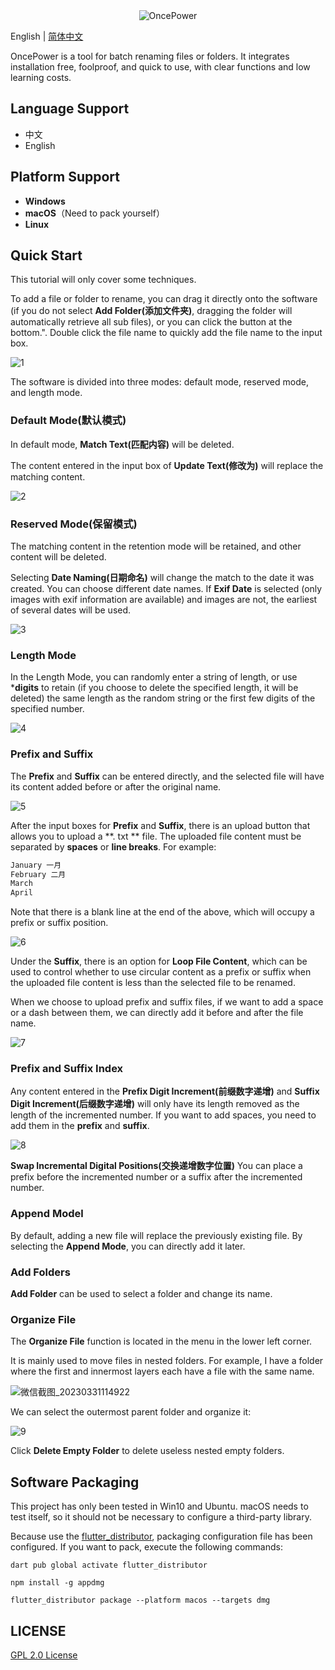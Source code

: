 <div align=center><img alt="OncePower" src="E:\workspace\Desktop\once_power\doc\logo.png"></div>

English | [简体中文](./README.md)

OncePower is a tool for batch renaming files or folders. It integrates installation free, foolproof, and quick to use, with clear functions and low learning costs.

## Language Support

- 中文
- English

## Platform Support

- **Windows**
- **macOS**（Need to pack yourself）
- **Linux**

## Quick Start

This tutorial will only cover some techniques.

To add a file or folder to rename, you can drag it directly onto the software (if you do not select **Add Folder(添加文件夹)**, dragging the folder will automatically retrieve all sub files), or you can click the button at the bottom.". Double click the file name to quickly add the file name to the input box.

![1](E:\workspace\Desktop\once_power\doc\1.gif)

The software is divided into three modes: default mode, reserved mode, and length mode.

### Default Mode(默认模式)

In default mode, **Match Text(匹配内容)** will be deleted.

The content entered in the input box of **Update Text(修改为)** will replace the matching content.

![2](E:\workspace\Desktop\once_power\doc\2.gif)

### Reserved Mode(保留模式)

The matching content in the retention mode will be retained, and other content will be deleted.

Selecting  **Date Naming(日期命名)** will change the match to the date it was created. You can choose different date names. If **Exif Date** is selected (only images with exif information are available) and images are not, the earliest of several dates will be used.

![3](E:\workspace\Desktop\once_power\doc\3.gif)

### Length Mode

In the Length Mode, you can randomly enter a string of length, or use ***digits** to retain (if you choose to delete the specified length, it will be deleted) the same length as the random string or the first few digits of the specified number.

![4](E:\workspace\Desktop\once_power\doc\4.gif)

### Prefix and Suffix

The **Prefix** and **Suffix** can be entered directly, and the selected file will have its content added before or after the original name.

![5](E:\workspace\Desktop\once_power\doc\5.gif)

After the input boxes for **Prefix** and **Suffix**, there is an upload button that allows you to upload a **. txt ** file. The uploaded file content must be separated by **spaces** or **line breaks**. For example:

```txt
January 一月
February 二月
March
April

```

Note that there is a blank line at the end of the above, which will occupy a prefix or suffix position.

![6](E:\workspace\Desktop\once_power\doc\6.gif)

Under the **Suffix**, there is an option for **Loop File Content**, which can be used to control whether to use circular content as a prefix or suffix when the uploaded file content is less than the selected file to be renamed.

When we choose to upload prefix and suffix files, if we want to add a space or a dash between them, we can directly add it before and after the file name.

![7](E:\workspace\Desktop\once_power\doc\7.gif)

### Prefix and Suffix Index

Any content entered in the **Prefix Digit Increment(前缀数字递增)** and **Suffix Digit Increment(后缀数字递增)** will only have its length removed as the length of the incremented number. If you want to add spaces, you need to add them in the **prefix** and **suffix**.

![8](E:\workspace\Desktop\once_power\doc\8.gif)

**Swap Incremental Digital Positions(交换递增数字位置)** You can place a prefix before the incremented number or a suffix after the incremented number.

### Append Model

By default, adding a new file will replace the previously existing file. By selecting the **Append Mode**, you can directly add it later.

### Add Folders

**Add Folder** can be used to select a folder and change its name.

### Organize File

The **Organize File** function is located in the menu in the lower left corner.

It is mainly used to move files in nested folders. For example, I have a folder where the first and innermost layers each have a file with the same name.

![微信截图_20230331114922](E:\workspace\Desktop\once_power\doc\20230331114922.png)

We can select the outermost parent folder and organize it:

![9](E:\workspace\Desktop\once_power\doc\9.gif)

Click **Delete Empty Folder** to delete useless nested empty folders.

## Software Packaging

This project has only been tested in Win10 and Ubuntu. macOS needs to test itself, so it should not be necessary to configure a third-party library.

Because use the [flutter_distributor](https://distributor.leanflutter.org/zh/docs/getting-started), packaging configuration file has been configured. If you want to pack, execute the following commands:

```
dart pub global activate flutter_distributor
```

```
npm install -g appdmg
```

```
flutter_distributor package --platform macos --targets dmg
```

## LICENSE

[GPL 2.0 License](https://github.com/ilgnefz/once_power/blob/master/LICENSE)